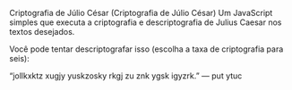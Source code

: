 Criptografia de Júlio César (Criptografia de Júlio César)
Um JavaScript simples que executa a criptografia e descriptografia de Julius Caesar nos textos desejados.

Você pode tentar descriptografar isso (escolha a taxa de criptografia para seis):

“jollkxktz xugjy yuskzosky rkgj zu znk ygsk igyzrk.” — put ytuc
